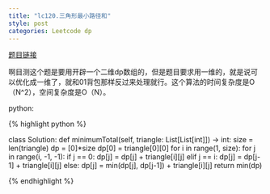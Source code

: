 ```yaml
---
title: "lc120.三角形最小路径和"
style: post
categories: Leetcode dp
---
```


[题目链接](https://leetcode-cn.com/problems/triangle/)

啊目测这个题是要用开辟一个二维dp数组的，但是题目要求用一维的，就是说可以优化成一维了，就和01背包那样反过来处理就行。这个算法的时间复杂度是O（N^2），空间复杂度是O（N）。

python:

{% highlight python %}

class Solution:
    def minimumTotal(self, triangle: List[List[int]]) -> int:
        size = len(triangle)
        dp = [0]*size
        dp[0] = triangle[0][0]
        for i in range(1, size):
            for j in range(i, -1, -1):
                if j == 0:
                    dp[j] = dp[j] + triangle[i][j]
                elif j == i:
                    dp[j] = dp[j-1] + triangle[i][j]
                else:
                    dp[j] = min(dp[j], dp[j-1]) + triangle[i][j]
        return min(dp)

{% endhighlight %}
